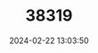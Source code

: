 ---
title: "38319"
category: "Inga pedunculata"
draft: false
date: 2024-02-22 13:03:50
languages:
  Portuguese: ["Ingá"]
---